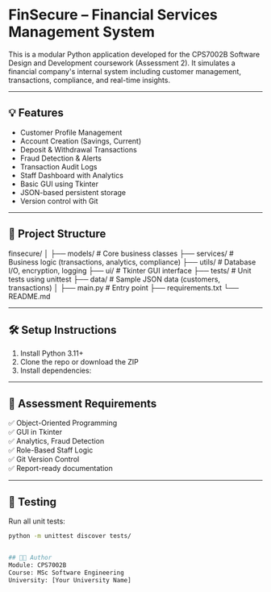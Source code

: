 # FinSecure – Financial Services Management System

This is a modular Python application developed for the CPS7002B Software Design and Development coursework (Assessment 2). It simulates a financial company's internal system including customer management, transactions, compliance, and real-time insights.

---

## 💡 Features

- Customer Profile Management
- Account Creation (Savings, Current)
- Deposit & Withdrawal Transactions
- Fraud Detection & Alerts
- Transaction Audit Logs
- Staff Dashboard with Analytics
- Basic GUI using Tkinter
- JSON-based persistent storage
- Version control with Git

---

## 📁 Project Structure

finsecure/
│
├── models/ # Core business classes
├── services/ # Business logic (transactions, analytics, compliance)
├── utils/ # Database I/O, encryption, logging
├── ui/ # Tkinter GUI interface
├── tests/ # Unit tests using unittest
├── data/ # Sample JSON data (customers, transactions)
│
├── main.py # Entry point
├── requirements.txt
└── README.md

---

## 🛠️ Setup Instructions

1. Install Python 3.11+
2. Clone the repo or download the ZIP
3. Install dependencies:

---

## 📄 Assessment Requirements

✅ Object-Oriented Programming  
✅ GUI in Tkinter  
✅ Analytics, Fraud Detection  
✅ Role-Based Staff Logic  
✅ Git Version Control  
✅ Report-ready documentation

---

## 🧪 Testing

Run all unit tests:
```bash
python -m unittest discover tests/


## 👩‍💻 Author
Module: CPS7002B
Course: MSc Software Engineering
University: [Your University Name]

